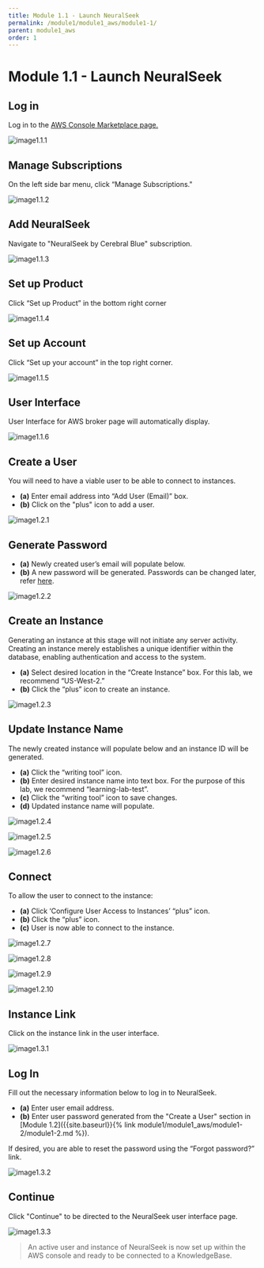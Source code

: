 ```yaml
---
title: Module 1.1 - Launch NeuralSeek
permalink: /module1/module1_aws/module1-1/
parent: module1_aws
order: 1
---
```


# Module 1.1 - Launch NeuralSeek

## Log in

Log in to the [AWS Console Marketplace page.](console.aws.amazon.com/marketplace/home)

![image1.1.1](images/image1.1.1.png)

## Manage Subscriptions

On the left side bar menu, click “Manage Subscriptions."

![image1.1.2](images/image1.1.2.png)

## Add NeuralSeek

Navigate to "NeuralSeek by Cerebral Blue" subscription.

![image1.1.3](images/image1.1.3.png)

## Set up Product

Click “Set up Product” in the bottom right corner

![image1.1.4](images/image1.1.4.png)

## Set up Account

Click “Set up your account” in the top right corner.

![image1.1.5](images/image1.1.5.png)

## User Interface 

User Interface for AWS broker page will automatically display.

![image1.1.6](images/image1.1.6.png)

## Create a User

You will need to have a viable user to be able to connect to instances.

- **(a)** Enter email address into “Add User (Email)” box. 
- **(b)** Click on the "plus" icon to add a user.

![image1.2.1](images/image1.2.1.png)

## Generate Password

- **(a)** Newly created user’s email will populate below.
- **(b)** A new password will be generated. Passwords can be changed later, refer [here](module1_aws/module1-3.md).

![image1.2.2](images/image1.2.2.png)

## Create an Instance

Generating an instance at this stage will not initiate any server activity. Creating an instance merely establishes a unique identifier within the database, enabling authentication and access to the system.

- **(a)** Select desired location in the “Create Instance” box. For this lab, we recommend “US-West-2.”
- **(b)** Click the “plus” icon to create an instance.
  
![image1.2.3](images/image1.2.3.png)

## Update Instance Name

The newly created instance will populate below and an instance ID will be generated.

- **(a)** Click the “writing tool” icon.
- **(b)** Enter desired instance name into text box. For the purpose of this lab, we recommend “learning-lab-test”. 
- **(c)** Click the “writing tool” icon to save changes. 
- **(d)** Updated instance name will populate. 
  
![image1.2.4](images/image1.2.4.png)

![image1.2.5](images/image1.2.5.png)

![image1.2.6](images/image1.2.6.png)

## Connect

To allow the user to connect to the instance:

- **(a)** Click ‘Configure User Access to Instances’ “plus” icon.
- **(b)** Click the “plus” icon.
- **(c)** User is now able to connect to the instance.
  
![image1.2.7](images/image1.2.7.png)

![image1.2.8](images/image1.2.8.png)

![image1.2.9](images/image1.2.9.png)

![image1.2.10](images/image1.2.10.png)

## Instance Link

Click on the instance link in the user interface.

![image1.3.1](images/image1.3.1.png)

## Log In

Fill out the necessary information below to log in to NeuralSeek.

- **(a)** Enter user email address.
- **(b)** Enter user password generated from the "Create a User" section in [Module 1.2]({{site.baseurl}}{% link module1/module1_aws/module1-2/module1-2.md %}). 

If desired, you are able to reset the password using the “Forgot password?” link.

![image1.3.2](images/image1.3.2.png)

## Continue

Click "Continue" to be directed to the NeuralSeek user interface page. 

![image1.3.3](images/image1.3.3.png)

> An active user and instance of NeuralSeek is now set up within the AWS console and ready to be connected to a KnowledgeBase.